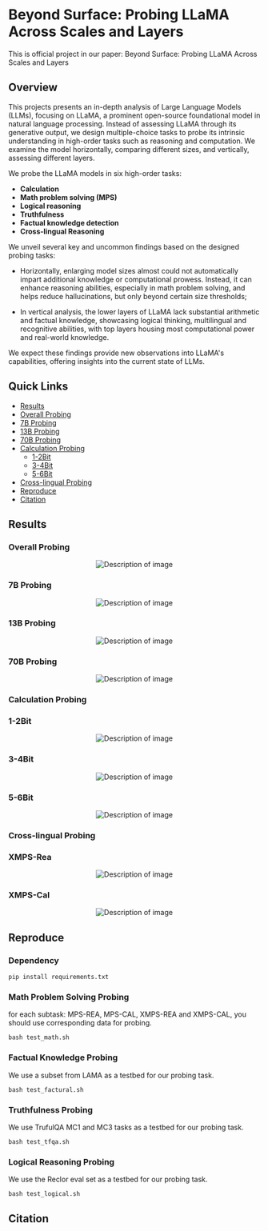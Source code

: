 # Beyond Surface: Probing LLaMA Across Scales and Layers
This is official project in our paper: Beyond Surface: Probing LLaMA Across Scales and Layers

## Overview

This projects presents an in-depth analysis of Large Language Models (LLMs), focusing on LLaMA, a prominent open-source foundational model in natural language processing. 
Instead of assessing LLaMA through its generative output, we design multiple-choice tasks to probe its intrinsic understanding in high-order tasks such as reasoning and computation. We examine the model horizontally, comparing different sizes, and vertically, assessing different layers.

We probe the LLaMA models in six high-order tasks:

- **Calculation**
- **Math problem solving (MPS)**
- **Logical reasoning**
- **Truthfulness**
- **Factual knowledge detection**
- **Cross-lingual Reasoning**

We unveil several key and uncommon findings based on the designed probing tasks: 

-  Horizontally, enlarging model sizes almost could not automatically impart additional knowledge or computational prowess. Instead, it can enhance reasoning abilities, especially in math problem solving, and helps reduce hallucinations, but only beyond certain size thresholds;
    
-  In vertical analysis, the lower layers of LLaMA lack substantial arithmetic and factual knowledge, showcasing logical thinking, multilingual and recognitive abilities, with top layers housing most computational power and real-world knowledge.

We expect these findings provide new observations into LLaMA's capabilities, offering insights into the current state of LLMs.


## Quick Links

- [Results](#results)
 - [Overall Probing](#overall-probing)
 - [7B Probing](#7b-probing)
 - [13B Probing](#13b-probing)
 - [70B Probing](#70b-probing)
 - [Calculation Probing](#calculation-probing)
   - [1-2Bit](#1-2Bit)
   - [3-4Bit](#3-4Bit)
   - [5-6Bit](#5-6Bit)
- [Cross-lingual Probing](#cross-lingual-probing)
- [Reproduce](#reproduce)
- [Citation](#citation)


## Results

### Overall Probing 

<p align="center">
  <img src="figure/who_compare.png" alt="Description of image">
</p>

### 7B Probing 

<p align="center">
  <img src="figure/7b_whole.png" alt="Description of image">
</p>

### 13B Probing 

<p align="center">
  <img src="figure/13b_whole.png" alt="Description of image">
</p>


### 70B Probing 

<p align="center">
  <img src="figure/70b_whole.png" alt="Description of image">
</p>

### Calculation Probing

### 1-2Bit
<p align="center">
  <img src="figure/1_2bit_cal.png" alt="Description of image">
</p>

### 3-4Bit
<p align="center">
  <img src="figure/3_4bit_cal.png" alt="Description of image">
</p>

### 5-6Bit
<p align="center">
  <img src="figure/5_6bit_cal.png" alt="Description of image">
</p>

### Cross-lingual Probing

### XMPS-Rea
<p align="center">
  <img src="figure/xmps-rea.png" alt="Description of image">
</p>

### XMPS-Cal
<p align="center">
  <img src="figure/xmps-cal.png" alt="Description of image">
</p>

## Reproduce

### Dependency

```
pip install requirements.txt
```

### Math Problem Solving Probing

for each subtask: MPS-REA, MPS-CAL, XMPS-REA and XMPS-CAL, you should use corresponding data for probing.

```
bash test_math.sh
```


### Factual Knowledge Probing

We use a subset from LAMA as a testbed for our probing task.

```
bash test_factural.sh
```

### Truthfulness Probing

We use TrufulQA MC1 and MC3 tasks as a testbed for our probing task.

```
bash test_tfqa.sh
```

### Logical Reasoning Probing

We use the Reclor eval set as a testbed for our probing task.

```
bash test_logical.sh
```

## Citation

```

```




